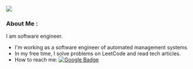![](https://media.giphy.com/media/dWesBcTLavkZuG35MI/giphy.gif)

### About Me :
I am software engineer.
- I'm working as a software engineer of automated management systems
- In my free time, I solve problems on LeetCode and read tech articles.
- How to reach me: [![Google Badge](https://img.shields.io/badge/-Sergey-black?style=flat&logo=github&logoColor=white)](https://github.com/Puzzanis)

